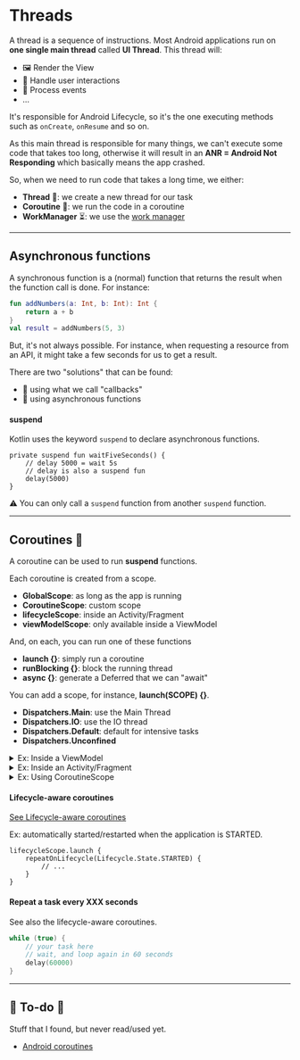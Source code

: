 # Threads

<div class="row row-cols-md-2"><div>

A thread is a sequence of instructions. Most Android applications run on **one single main thread** called **UI Thread**. This thread will:

* 🖼️ Render the View
* 🧑 Handle user interactions
* 🎉 Process events
* ...

It's responsible for Android Lifecycle, so it's the one executing methods such as `onCreate`, `onResume` and so on.
</div><div>

As this main thread is responsible for many things, we can't execute some code that takes too long, otherwise it will result in an **ANR = Android Not Responding** which basically means the app crashed.

So, when we need to run code that takes a long time, we either:

* **Thread** 🎪: we create a new thread for our task
* **Coroutine** 💎: we run the code in a coroutine
* **WorkManager** ⏳: we use the [work manager](/programming-languages/mobile/android/others/utils/work.md)
</div></div>

<hr class="sep-both">

## Asynchronous functions

<div class="row row-cols-md-2"><div>

A synchronous function is a (normal) function that returns the result when the function call is done. For instance:

```kotlin
fun addNumbers(a: Int, b: Int): Int {
    return a + b
}
val result = addNumbers(5, 3)
```

But, it's not always possible. For instance, when requesting a resource from an API, it might take a few seconds for us to get a result.

There are two "solutions" that can be found:

* 🐪 using what we call "callbacks"
* 🐫 using asynchronous functions
</div><div>

#### suspend

Kotlin uses the keyword `suspend` to declare asynchronous functions.

```kotlin!
private suspend fun waitFiveSeconds() {
    // delay 5000 = wait 5s
    // delay is also a suspend fun
    delay(5000)
}
```

⚠️ You can only call a `suspend` function from another `suspend` function.
</div></div>

<hr class="sep-both">

## Coroutines 💎

<div class="row row-cols-md-2"><div>

A coroutine can be used to run **suspend** functions.

Each coroutine is created from a scope.

* **GlobalScope**: as long as the app is running
* **CoroutineScope**: custom scope
* **lifecycleScope**: inside an Activity/Fragment
* **viewModelScope**: only available inside a ViewModel

And, on each, you can run one of these functions

* **launch {}**: simply run a coroutine
* **runBlocking {}**: block the running thread
* **async {}**: generate a Deferred that we can "await"

You can add a scope, for instance, **launch(SCOPE) {}**.

* **Dispatchers.Main**: use the Main Thread
* **Dispatchers.IO**: use the IO thread
* **Dispatchers.Default**: default for intensive tasks
* **Dispatchers.Unconfined**

<details class="details-e">
<summary>Ex: Inside a ViewModel</summary>

```kotlin
class XXXViewModel : ViewModel() {
    init {
        viewModelScope.launch {
            waitFiveSeconds()
        }
    }
}
```
</details>

<details class="details-e">
<summary>Ex: Inside an Activity/Fragment</summary>

```kotlin
class MainActivity : AppCompatActivity() {
    override fun onCreate(savedInstanceState: Bundle?) {
        lifecycleScope.launch {
            waitFiveSeconds()
        }
    }
}
```
</details>

<details class="details-e">
<summary>Ex: Using CoroutineScope</summary>

```kotlin
CoroutineScope(Job()).launch {
    // ...
}
```
</details>
</div><div>

#### Lifecycle-aware coroutines

[See Lifecycle-aware coroutines](https://developer.android.com/topic/libraries/architecture/coroutines)

Ex: automatically started/restarted when the application is STARTED.

```
lifecycleScope.launch {
    repeatOnLifecycle(Lifecycle.State.STARTED) {
        // ...
    }
}
```

#### Repeat a task every XXX seconds

See also the lifecycle-aware coroutines.

```kotlin
while (true) {
    // your task here
    // wait, and loop again in 60 seconds
    delay(60000)
}
```
</div></div>

<hr class="sep-both">

## 👻 To-do 👻

Stuff that I found, but never read/used yet.

<div class="row row-cols-md-2"><div>

* [Android coroutines](https://developer.android.com/courses/pathways/android-coroutines)
</div><div>
</div></div>